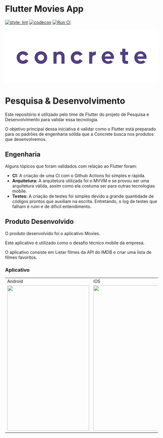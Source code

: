 # Flutter Movies App
[![style: lint](https://img.shields.io/badge/style-lint-4BC0F5.svg)](https://pub.dev/packages/lint) [![codecov](https://codecov.io/gh/concretesolutions/flutter-moviesapp/branch/main/graph/badge.svg?token=KDMRUVBEW6)](https://codecov.io/gh/concretesolutions/flutter-moviesapp) [![Run CI](https://github.com/concretesolutions/flutter-moviesapp/actions/workflows/CI.yml/badge.svg)](https://github.com/concretesolutions/flutter-moviesapp/actions/workflows/CI.yml)

![Gif](readmeResources/LogoConcrete-animado.gif)

# Pesquisa & Desenvolvimento
Este repositório é utilizado pelo time de Flutter do projeto de Pesquisa e Desenvolvimento para validar essa tecnologia.

O objetivo principal dessa iniciativa é validar como o Flutter está preparado para os padrões de engenharia sólida que a Concrete busca nos produtos que desenvolvemos.

## Engenharia 
Alguns tópicos que foram validados com relação ao Flutter foram:
* **CI:** A criação de uma CI com o Github Actions foi simples e rápida.
* **Arquitetura:** A arquitetura utilizada foi o MVVM e se provou ser uma arquitetura válida, assim como ela costuma ser para outras tecnologias mobile.
* **Testes:** A criação de testes foi simples devido a grande quantidade de códigos prontos que auxiliam na escrita. Entretando, o log de testes que falham é ruim e de díficil entendimento.

## Produto Desenvolvido
O produto desenvolvido foi o aplicativo Movies.

Este aplicativo é utilizado como o desafio técnico mobile da empresa.

O aplicativo consiste em Listar filmes da API do IMDB e criar uma lista de filmes favoritos.

### Aplicativo
<table>
  <tr>
    <td>Android</td>
     <td>iOS</td>
     <td>Web</td>
  </tr>
  <tr>
    <td><img src="readmeResources/android.gif" width=270 height=480></td>
    <td><img src="readmeResources/ios.gif" width=270 height=480></td>
    <td><img src="readmeResources/web.gif" width=270 height=480></td>
  </tr>
 </table>
